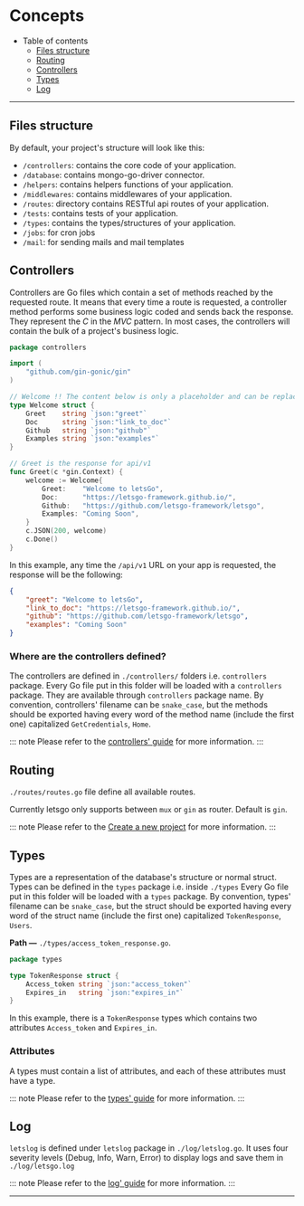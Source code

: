# Concepts

  - Table of contents
    - [Files structure](#files-structure)
    - [Routing](#routing)
    - [Controllers](#controllers)
    - [Types](#types)
    - [Log](#log)
***

## Files structure

By default, your project's structure will look like this:

- `/controllers`: contains the core code of your application.
- `/database`: contains mongo-go-driver connector.
- `/helpers`: contains helpers functions of your application.
- `/middlewares`: contains middlewares of your application.
- `/routes`: directory contains RESTful api routes of your application.
- `/tests`: contains tests of your application.
- `/types`: contains the types/structures of your application.
- `/jobs`: for cron jobs
- `/mail`: for sending mails and mail templates

## Controllers

Controllers are Go files which contain a set of methods reached by the requested route. It means that every time a route is requested, a controller method performs some business logic coded and sends back the response. They represent the *C* in the *MVC* pattern. In most cases, the controllers will contain the bulk of a project's business logic.

```go
package controllers

import (
	"github.com/gin-gonic/gin"
)

// Welcome !! The content below is only a placeholder and can be replaced.
type Welcome struct {
	Greet    string `json:"greet"`
	Doc      string `json:"link_to_doc"`
	Github   string `json:"github"`
	Examples string `json:"examples"`
}

// Greet is the response for api/v1
func Greet(c *gin.Context) {
	welcome := Welcome{
		Greet:    "Welcome to letsGo",
		Doc:      "https://letsgo-framework.github.io/",
		Github:   "https://github.com/letsgo-framework/letsgo",
		Examples: "Coming Soon",
	}
	c.JSON(200, welcome)
	c.Done()
}
```

In this example, any time the `/api/v1` URL on your app is requested, the response will be the following: 
```json
{
    "greet": "Welcome to letsGo",
    "link_to_doc": "https://letsgo-framework.github.io/",
    "github": "https://github.com/letsgo-framework/letsgo",
    "examples": "Coming Soon"
}
```

### Where are the controllers defined?

The controllers are defined in `./controllers/` folders i.e. `controllers` package. Every Go file put in this folder will be loaded with a `controllers` package. They are available through `controllers` package name. By convention, controllers' filename can be `snake_case`, but the methods should be exported having every word of the method name (include the first one) capitalized `GetCredentials`, `Home`.

::: note
Please refer to the [controllers' guide](../guides/controllers.md) for more information.
:::

## Routing

`./routes/routes.go` file define all available routes.

Currently letsgo only supports between `mux` or `gin` as router. Default is `gin`.

::: note
Please refer to the [Create a new project](../cli/CLI.md#create-a-new-project) for more information.
:::

## Types

Types are a representation of the database's structure or normal struct. Types can be defined in the `types` package i.e. inside `./types`
Every Go file put in this folder will be loaded with a `types` package. By convention, types' filename can be `snake_case`, but the struct should be exported having every word of the struct name (include the first one) capitalized `TokenResponse`, `Users`.

**Path —** `./types/access_token_response.go`. 
```go
package types

type TokenResponse struct {
	Access_token string `json:"access_token"`
	Expires_in   string `json:"expires_in"`
}
```

In this example, there is a `TokenResponse` types which contains two attributes `Access_token` and `Expires_in`.

### Attributes

A types must contain a list of attributes, and each of these attributes must have a type.

::: note
Please refer to the [types' guide](../guides/types.md) for more information.
:::

## Log

`letslog` is defined under `letslog` package in `./log/letslog.go`. It uses four severity levels (Debug, Info, Warn, Error) to display logs and save them in `./log/letsgo.log`

::: note
Please refer to the [log' guide](../guides/log.md) for more information.
:::
***
